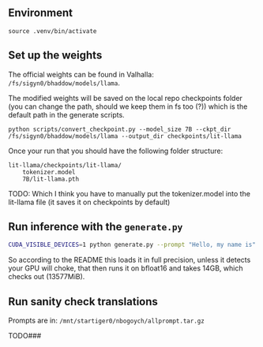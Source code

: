 ## Environment

`source .venv/bin/activate` 

## Set up the weights

The official weights can be found in Valhalla: `/fs/sigyn0/bhaddow/models/llama`.

The modified weights will be saved on the local repo checkpoints folder (you can change the path, should we keep them in fs too (?)) which is the default path in the generate scripts.

`python scripts/convert_checkpoint.py --model_size 7B --ckpt_dir /fs/sigyn0/bhaddow/models/llama --output_dir checkpoints/lit-llama`

Once your run that you should have the following folder structure:

```
lit-llama/checkpoints/lit-llama/
    tokenizer.model
    7B/lit-llama.pth
```

TODO: Which I think you have to manually put the tokenizer.model into the lit-llama file (it saves it on checkpoints by default)

## Run inference with the `generate.py`

```bash
CUDA_VISIBLE_DEVICES=1 python generate.py --prompt "Hello, my name is"
```

So according to the README this loads it in full precision, unless it detects your GPU will choke, that then runs it on bfloat16 and takes 14GB, which checks out (13577MiB).

## Run sanity check translations

Prompts are in: `/mnt/startiger0/nbogoych/allprompt.tar.gz`

TODO###